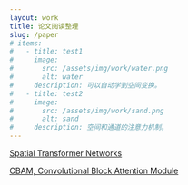```yaml
---
layout: work
title: 论文阅读整理
slug: /paper
# items:
#   - title: test1
#     image:
#       src: /assets/img/work/water.png
#       alt: water
#     description: 可以自动学到空间变换。
#   - title: test2
#     image:
#       src: /assets/img/work/sand.png
#       alt: sand
#     description: 空间和通道的注意力机制。
---
```


[Spatial Transformer Networks](https://proceedings.neurips.cc/paper/2015/file/33ceb07bf4eeb3da587e268d663aba1a-Paper.pdf)  

[CBAM, Convolutional Block Attention Module](https://openaccess.thecvf.com/content_ECCV_2018/papers/Sanghyun_Woo_Convolutional_Block_Attention_ECCV_2018_paper.pdf)  


